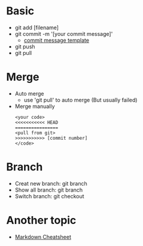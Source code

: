 # Basic
- git add [filename]
- git commit -m '[your commit message]'
	- [commit message template](https://gist.github.com/adeekshith/cd4c95a064977cdc6c50) 
- git push
- git pull

# Merge
- Auto merge 
	- use 'git pull' to auto merge (But usually failed)
- Merge manually
	```
	<your code>
	<<<<<<<<<<< HEAD
	================
	<pull from git>
	>>>>>>>>>>> [commit number]
	</code>
	```
# Branch
- Creat new branch: git branch <branchname>
- Show all branch: git branch
- Switch branch: git checkout <branchname>

# Another topic
- [Markdown Cheatsheet](https://github.com/adam-p/markdown-here/wiki/Markdown-Cheatsheet)
	
	
